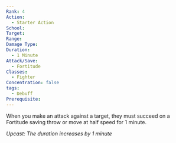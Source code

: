 ```yaml
---
Rank: 4
Action:
  - Starter Action
School: 
Target: 
Range: 
Damage Type: 
Duration:
  - 1 Minute
Attack/Save:
  - Fortitude
Classes:
  - Fighter
Concentration: false
tags:
  - Debuff
Prerequisite:
---
```

When you make an attack against a target, they must succeed on a Fortitude saving throw or move at half speed for 1 minute.

*Upcast: The duration increases by 1 minute*